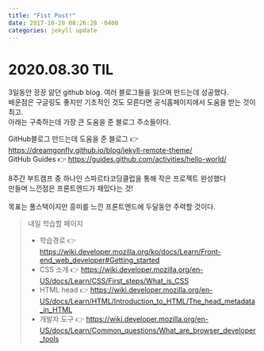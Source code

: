 ```yaml
---
title: "Fist Post!"
date: 2017-10-20 08:26:28 -0400
categories: jekyll update
---
```


# 2020.08.30 TIL

3일동안 끙끙 앓던 github blog. 여러 블로그들을 읽으며 만드는데 성공했다.</br>
배운점은 구글링도 좋지만 기초적인 것도 모른다면 공식홈페이지에서 도움을 받는 것이 최고.</br>
아래는 구축하는데 가장 큰 도움을 준 블로그 주소들이다.

GitHub블로그 만드는데 도움을 준 블로그 👉 https://dreamgonfly.github.io/blog/jekyll-remote-theme/</br>
GitHub Guides 👉 https://guides.github.com/activities/hello-world/

8주간 부트캠프 중 하나인 스파르타코딩클럽을 통해 작은 프로젝트 완성했다</br>
만들며 느낀점은 프론트엔드가 재밌다는 것!</br>   
목표는 풀스택이지만 흥미를 느낀 프론트엔드에 두달동안 주력할 것이다.</br>

>내일 학습할 페이지</br>
>* 학습경로 👉 https://wiki.developer.mozilla.org/ko/docs/Learn/Front-end_web_developer#Getting_started</br>
>* CSS 소개 👉 https://wiki.developer.mozilla.org/en-US/docs/Learn/CSS/First_steps/What_is_CSS</br>
>* HTML head 👉 https://wiki.developer.mozilla.org/en-US/docs/Learn/HTML/Introduction_to_HTML/The_head_metadata_in_HTML</br>
>* 개발자 도구 👉 https://wiki.developer.mozilla.org/en-US/docs/Learn/Common_questions/What_are_browser_developer_tools</br>


